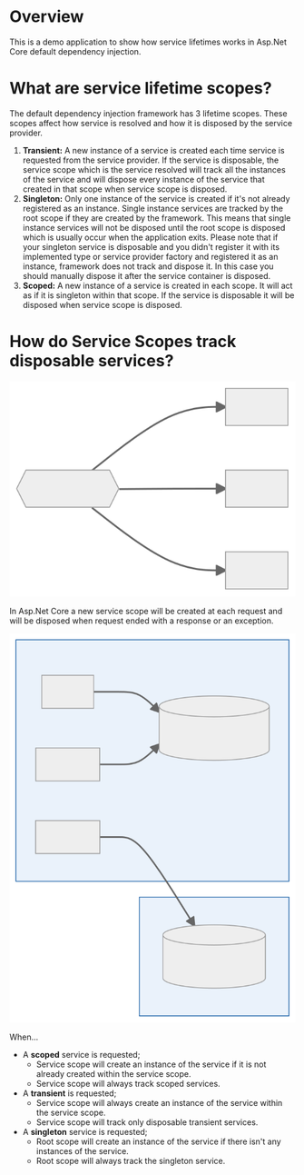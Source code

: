 ﻿# Overview

This is a demo application to show how service lifetimes works in Asp.Net Core default dependency injection.

# What are service lifetime scopes?

The default dependency injection framework has 3 lifetime scopes. These scopes affect how service is resolved and how it is disposed by the service provider.

1. **Transient:** A new instance of a service is created each time service is requested from the service provider. If the service is disposable, the service scope which is the service resolved will track all the instances of the service and will dispose every instance of the service that created in that scope when service scope is disposed.
2. **Singleton:** Only one instance of the service is created if it's not already registered as an instance. Single instance services are tracked by the root scope if they are created by the framework. This means that single instance services will not be disposed until the root scope is disposed which is usually occur when the application exits. Please note that if your singleton service is disposable and you didn't register it with its implemented type or service provider factory and registered it as an instance, framework does not track and dispose it. In this case you should manually dispose it after the service container is disposed.
3. **Scoped:** A new instance of a service is created in each scope. It will act as if it is singleton within that scope. If the service is disposable it will be disposed when service scope is disposed.

# How do Service Scopes track disposable services?

![Mermaid diagram of service scopes in Asp.Net Core request](./docs/img/scopes_in_request.svg)

In Asp.Net Core a new service scope will be created at each request and will be disposed when request ended with a response or an exception.

![Mermaid diagram of how disposable services tracked by service scopes](./docs/img/child_service_scope.svg)

When...

- A **scoped** service is requested;
  - Service scope will create an instance of the service if it is not already created within the service scope.
  - Service scope will always track scoped services.
- A **transient** is requested;
  - Service scope will always create an instance of the service within the service scope.
  - Service scope will track only disposable transient services.
- A **singleton** service is requested;
  - Root scope will create an instance of the service if there isn't any instances of the service.
  - Root scope will always track the singleton service.

